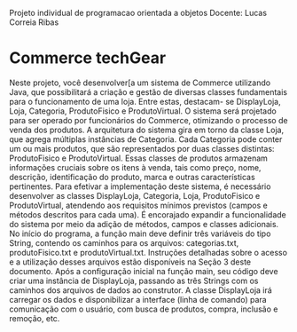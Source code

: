 Projeto individual de programacao orientada a objetos
Docente: Lucas Correia Ribas

# Commerce techGear
Neste projeto, você desenvolver[a um sistema de Commerce utilizando Java, que possibilitará a criação
e gestão de diversas classes fundamentais para o funcionamento de uma loja. Entre estas, destacam-
se DisplayLoja, Loja, Categoria, ProdutoFisico e ProdutoVirtual. O sistema será projetado para ser
operado por funcionários do Commerce, otimizando o processo de venda dos produtos.
A arquitetura do sistema gira em torno da classe Loja, que agrega múltiplas instâncias de Categoria.
Cada Categoria pode conter um ou mais produtos, que são representados por duas classes distintas:
ProdutoFisico e ProdutoVirtual. Essas classes de produtos armazenam informações cruciais sobre os
itens à venda, tais como preço, nome, descrição, identificação do produto, marca e outras características
pertinentes. Para efetivar a implementação deste sistema, é necessário desenvolver as classes DisplayLoja,
Categoria, Loja, ProdutoFisico e ProdutoVirtual, atendendo aos requisitos mínimos previstos (campos
e métodos descritos para cada uma). É encorajado expandir a funcionalidade do sistema por meio da
adição de métodos, campos e classes adicionais.
No início do programa, a função main deve definir três variáveis do tipo String, contendo os caminhos
para os arquivos: categorias.txt, produtoFisico.txt e produtoVirtual.txt. Instruções detalhadas
sobre o acesso e a utilização desses arquivos estão disponíveis na Seção 3 deste documento. Após a
configuração inicial na função main, seu código deve criar uma instância de DisplayLoja, passando as
três Strings com os caminhos dos arquivos de dados ao construtor. A classe DisplayLoja irá carregar
os dados e disponibilizar a interface (linha de comando) para comunicação com o usuário, com busca de
produtos, compra, inclusão e remoção, etc.
